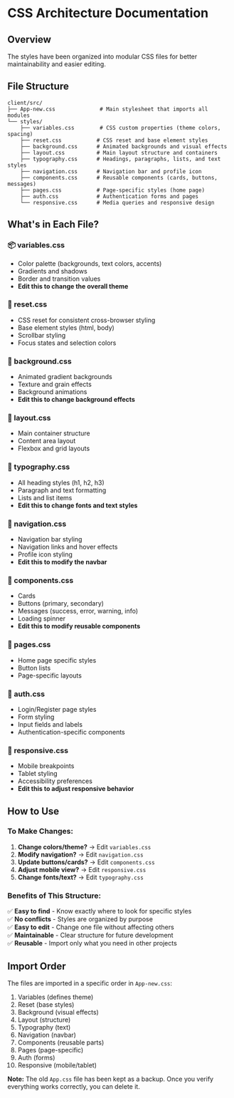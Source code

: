 # CSS Architecture Documentation

## Overview

The styles have been organized into modular CSS files for better maintainability and easier editing.

## File Structure

```
client/src/
├── App-new.css              # Main stylesheet that imports all modules
└── styles/
    ├── variables.css        # CSS custom properties (theme colors, spacing)
    ├── reset.css           # CSS reset and base element styles
    ├── background.css      # Animated backgrounds and visual effects
    ├── layout.css          # Main layout structure and containers
    ├── typography.css      # Headings, paragraphs, lists, and text styles
    ├── navigation.css      # Navigation bar and profile icon
    ├── components.css      # Reusable components (cards, buttons, messages)
    ├── pages.css           # Page-specific styles (home page)
    ├── auth.css            # Authentication forms and pages
    └── responsive.css      # Media queries and responsive design
```

## What's in Each File?

### 📦 variables.css

-   Color palette (backgrounds, text colors, accents)
-   Gradients and shadows
-   Border and transition values
-   **Edit this to change the overall theme**

### 🔄 reset.css

-   CSS reset for consistent cross-browser styling
-   Base element styles (html, body)
-   Scrollbar styling
-   Focus states and selection colors

### 🎨 background.css

-   Animated gradient backgrounds
-   Texture and grain effects
-   Background animations
-   **Edit this to change background effects**

### 📐 layout.css

-   Main container structure
-   Content area layout
-   Flexbox and grid layouts

### 📝 typography.css

-   All heading styles (h1, h2, h3)
-   Paragraph and text formatting
-   Lists and list items
-   **Edit this to change fonts and text styles**

### 🧭 navigation.css

-   Navigation bar styling
-   Navigation links and hover effects
-   Profile icon styling
-   **Edit this to modify the navbar**

### 🧩 components.css

-   Cards
-   Buttons (primary, secondary)
-   Messages (success, error, warning, info)
-   Loading spinner
-   **Edit this to modify reusable components**

### 📄 pages.css

-   Home page specific styles
-   Button lists
-   Page-specific layouts

### 🔐 auth.css

-   Login/Register page styles
-   Form styling
-   Input fields and labels
-   Authentication-specific components

### 📱 responsive.css

-   Mobile breakpoints
-   Tablet styling
-   Accessibility preferences
-   **Edit this to adjust responsive behavior**

## How to Use

### To Make Changes:

1. **Change colors/theme?** → Edit `variables.css`
2. **Modify navigation?** → Edit `navigation.css`
3. **Update buttons/cards?** → Edit `components.css`
4. **Adjust mobile view?** → Edit `responsive.css`
5. **Change fonts/text?** → Edit `typography.css`

### Benefits of This Structure:

✅ **Easy to find** - Know exactly where to look for specific styles  
✅ **No conflicts** - Styles are organized by purpose  
✅ **Easy to edit** - Change one file without affecting others  
✅ **Maintainable** - Clear structure for future development  
✅ **Reusable** - Import only what you need in other projects

## Import Order

The files are imported in a specific order in `App-new.css`:

1. Variables (defines theme)
2. Reset (base styles)
3. Background (visual effects)
4. Layout (structure)
5. Typography (text)
6. Navigation (navbar)
7. Components (reusable parts)
8. Pages (page-specific)
9. Auth (forms)
10. Responsive (mobile/tablet)

**Note:** The old `App.css` file has been kept as a backup. Once you verify everything works correctly, you can delete it.
